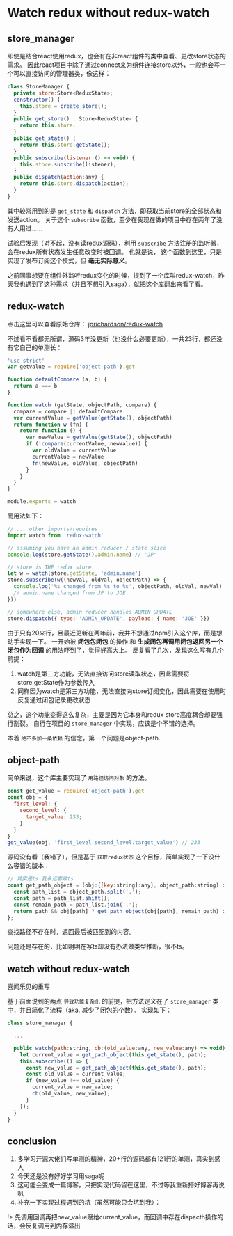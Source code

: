 # Watch redux without redux-watch

## store_manager

即使是结合react使用redux，也会有在非react组件的类中查看、更改store状态的需求。
因此react项目中除了通过connect来为组件连接store以外，一般也会写一个可以直接访问的管理器类，像这样：

```js
class StoreManager {
  private store:Store<ReduxState>;
  constructor() {
    this.store = create_store();
  }
  public get_store() : Store<ReduxState> {
    return this.store;
  }
  public get_state() {
    return this.store.getState();
  }
  public subscribe(listener:() => void) {
    this.store.subscribe(listener);
  }
  public dispatch(action:any) {
    return this.store.dispatch(action);
  }
}
```

其中较常用到的是 `get_state` 和 `dispatch` 方法，即获取当前store的全部状态和发送action。
关于这个 `subscribe` 函数，至少在我现在做的项目中存在两年了没有人用过……

试验后发现（对不起，没有读redux源码），利用 `subscribe` 方法注册的监听器，会在redux所有状态发生任意改变时被回调。
也就是说， 这个函数到这里，只是实现了发布订阅这个模式，但 **毫无实际意义**。

之前同事想要在组件外监听redux变化的时候，提到了一个库叫redux-watch，昨天我也遇到了这种需求（并且不想引入saga），就把这个库翻出来看了看。

## redux-watch

点击这里可以查看原始仓库： [jprichardson/redux-watch](https://github.com/jprichardson/redux-watch)

不过看不看都无所谓，源码3年没更新（也没什么必要更新），一共23行，都还没有它自己的单测长：

```js
'use strict'
var getValue = require('object-path').get

function defaultCompare (a, b) {
  return a === b
}

function watch (getState, objectPath, compare) {
  compare = compare || defaultCompare
  var currentValue = getValue(getState(), objectPath)
  return function w (fn) {
    return function () {
      var newValue = getValue(getState(), objectPath)
      if (!compare(currentValue, newValue)) {
        var oldValue = currentValue
        currentValue = newValue
        fn(newValue, oldValue, objectPath)
      }
    }
  }
}

module.exports = watch
```

而用法如下：

```js
// ... other imports/requires
import watch from 'redux-watch'

// assuming you have an admin reducer / state slice
console.log(store.getState().admin.name) // 'JP'

// store is THE redux store
let w = watch(store.getState, 'admin.name')
store.subscribe(w((newVal, oldVal, objectPath) => {
  console.log('%s changed from %s to %s', objectPath, oldVal, newVal)
  // admin.name changed from JP to JOE
}))

// somewhere else, admin reducer handles ADMIN_UPDATE
store.dispatch({ type: 'ADMIN_UPDATE', payload: { name: 'JOE' }})
```

由于只有20来行，且最近更新在两年前，我并不想通过npm引入这个库，而是想动手实现一下。
一开始被 **闭包包闭包** 的操作 和 **生成闭包再调用闭包返回另一个闭包作为回调** 的用法吓到了，觉得好高大上。
反复看了几次，发现这么写有几个前提：

1. watch是第三方功能，无法直接访问store读取状态，因此需要将store.getState作为参数传入
2. 同样因为watch是第三方功能，无法直接向store订阅变化，因此需要在使用时反复通过闭包记录更改状态

总之，这个功能变得这么复杂，主要是因为它本身和redux store高度耦合却要强行割裂。
自行在项目的 `store_manager` 中实现，应该是个不错的选择。

本着 `绝不多加一条依赖` 的信念，第一个问题是object-path.

## object-path

简单来说，这个库主要实现了 `用路径访问对象` 的方法。

```js
const get_value = require('object-path').get
const obj = {
  first_level: {
    second_level: {
      target_value: 233;
    }
  }
}
get_value(obj, 'first_level.second_level.target_value') // 233
```

源码没有看（我错了），但是基于 `获取redux状态` 这个目标，简单实现了一下没什么容错的版本：

```js
// 其实是ts 我永远喜欢ts
const get_path_object = (obj:{[key:string]:any}, object_path:string) : any => {
  const path_list = object_path.split('.');
  const path = path_list.shift();
  const remain_path = path_list.join('.');
  return path && obj[path] ? get_path_object(obj[path], remain_path) : obj;
};
```

查找路径不存在时，返回最后被匹配到的内容。

问题还是存在的，比如明明在写ts却没有办法做类型推断，很不ts。

## watch without redux-watch

喜闻乐见的重写

基于前面说到的两点 `导致功能复杂化` 的前提，把方法定义在了 `store_manager` 类中，并且简化了流程（aka. 减少了闭包的个数）。
实现如下：

```js
class store_manager {

  ...

  public watch(path:string, cb:(old_value:any, new_value:any) => void) {
    let current_value = get_path_object(this.get_state(), path);
    this.subscribe(() => {
      const new_value = get_path_object(this.get_state(), path);
      const old_value = current_value;
      if (new_value !== old_value) {
        current_value = new_value;
        cb(old_value, new_value);
      }
    });
  }
}
```

## conclusion

1. 多学习开源大佬们写单测的精神，20+行的源码都有121行的单测，真实到感人
2. 今天还是没有好好学习用saga呢
3. 这可能会变成一篇博客，只把实现代码留在这里，不过等我重新搭好博客再说叭
4. 补充一下实现过程遇到的坑（虽然可能只会坑到我）：

!> 先调用回调再把new_value赋给current_value，而回调中存在dispacth操作的话，会反复调用到内存溢出